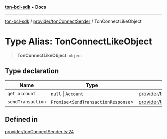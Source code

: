 [**ton-bcl-sdk**](../../../README.md) • **Docs**

***

[ton-bcl-sdk](../../../README.md) / [provider/tonConnectSender](../README.md) / TonConnectLikeObject

# Type Alias: TonConnectLikeObject

> **TonConnectLikeObject**: `object`

## Type declaration

| Name | Type | Defined in |
| ------ | ------ | ------ |
| `get account` | `null` \| `Account` | [provider/tonConnectSender.ts:25](https://github.com/ton-fun-tech/ton-bcl-sdk/blob/c213f02e444c5052c6fd716eb7ea87fc1e996e58/src/provider/tonConnectSender.ts#L25) |
| `sendTransaction` | `Promise`\<`SendTransactionResponse`\> | [provider/tonConnectSender.ts:26](https://github.com/ton-fun-tech/ton-bcl-sdk/blob/c213f02e444c5052c6fd716eb7ea87fc1e996e58/src/provider/tonConnectSender.ts#L26) |

## Defined in

[provider/tonConnectSender.ts:24](https://github.com/ton-fun-tech/ton-bcl-sdk/blob/c213f02e444c5052c6fd716eb7ea87fc1e996e58/src/provider/tonConnectSender.ts#L24)
